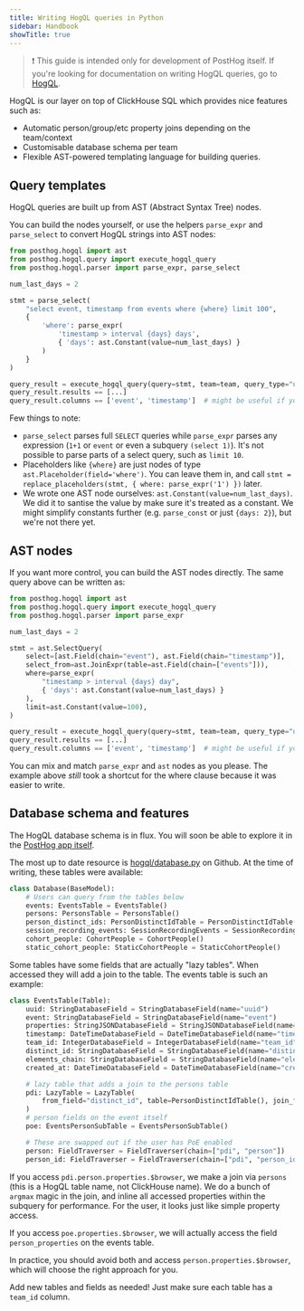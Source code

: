 ```yaml
---
title: Writing HogQL queries in Python
sidebar: Handbook
showTitle: true
---
```


> ❗️ This guide is intended only for development of PostHog itself. 
> If you're looking for documentation on writing HogQL queries, go to [HogQL](/docs/hogql).

HogQL is our layer on top of ClickHouse SQL which provides nice features such as:

- Automatic person/group/etc property joins depending on the team/context
- Customisable database schema per team
- Flexible AST-powered templating language for building queries.

## Query templates

HogQL queries are built up from AST (Abstract Syntax Tree) nodes. 

You can build the nodes yourself, or use the helpers `parse_expr` and `parse_select` to convert HogQL strings into AST nodes:

```py
from posthog.hogql import ast
from posthog.hogql.query import execute_hogql_query
from posthog.hogql.parser import parse_expr, parse_select

num_last_days = 2

stmt = parse_select(
    "select event, timestamp from events where {where} limit 100", 
    { 
        'where': parse_expr(
            'timestamp > interval {days} days', 
            { 'days': ast.Constant(value=num_last_days) }
        ) 
    }
)

query_result = execute_hogql_query(query=stmt, team=team, query_type="used in logs")
query_result.results == [...]
query_result.columns == ['event', 'timestamp']  # might be useful if you select '*'
```

Few things to note:
- `parse_select` parses full `SELECT` queries while `parse_expr` parses any expression (`1+1` or `event` or even a subquery `(select 1)`). It's not possible to parse parts of a select query, such as `limit 10`.    
- Placeholders like `{where}` are just nodes of type `ast.Placeholder(field='where')`. You can leave them in, and call `stmt = replace_placeholders(stmt, { where: parse_expr('1') })` later.
- We wrote one AST node ourselves: `ast.Constant(value=num_last_days)`. We did it to santise the value by make sure it's treated as a constant. We might simplify constants further (e.g. `parse_const` or just `{days: 2}`), but we're not there yet.

## AST nodes 

If you want more control, you can build the AST nodes directly. The same query above can be written as: 

```py
from posthog.hogql import ast
from posthog.hogql.query import execute_hogql_query
from posthog.hogql.parser import parse_expr

num_last_days = 2

stmt = ast.SelectQuery(
    select=[ast.Field(chain="event"), ast.Field(chain="timestamp")],
    select_from=ast.JoinExpr(table=ast.Field(chain=["events"])),
    where=parse_expr(
        "timestamp > interval {days} day", 
        { 'days': ast.Constant(value=num_last_days) }
    ),
    limit=ast.Constant(value=100),
)

query_result = execute_hogql_query(query=stmt, team=team, query_type="used in logs")
query_result.results == [...]
query_result.columns == ['event', 'timestamp']  # might be useful if you select '*'
```

You can mix and match `parse_expr` and `ast` nodes as you please. The example above _still_ took a shortcut for the where clause because it was easier to write. 


## Database schema and features

The HogQL database schema is in flux. You will soon be able to explore it in the [PostHog app itself](https://github.com/PostHog/posthog/pull/14591).

The most up to date resource is [hogql/database.py](https://github.com/PostHog/posthog/blob/master/posthog/hogql/database.py) on Github. At the time of writing, these tables were available:

```python
class Database(BaseModel):
    # Users can query from the tables below
    events: EventsTable = EventsTable()
    persons: PersonsTable = PersonsTable()
    person_distinct_ids: PersonDistinctIdTable = PersonDistinctIdTable()
    session_recording_events: SessionRecordingEvents = SessionRecordingEvents()
    cohort_people: CohortPeople = CohortPeople()
    static_cohort_people: StaticCohortPeople = StaticCohortPeople()
```

Some tables have some fields that are actually "lazy tables". When accessed they will add a join to the table. The events table is such an example:

```python
class EventsTable(Table):
    uuid: StringDatabaseField = StringDatabaseField(name="uuid")
    event: StringDatabaseField = StringDatabaseField(name="event")
    properties: StringJSONDatabaseField = StringJSONDatabaseField(name="properties")
    timestamp: DateTimeDatabaseField = DateTimeDatabaseField(name="timestamp")
    team_id: IntegerDatabaseField = IntegerDatabaseField(name="team_id")
    distinct_id: StringDatabaseField = StringDatabaseField(name="distinct_id")
    elements_chain: StringDatabaseField = StringDatabaseField(name="elements_chain")
    created_at: DateTimeDatabaseField = DateTimeDatabaseField(name="created_at")

    # lazy table that adds a join to the persons table
    pdi: LazyTable = LazyTable(
        from_field="distinct_id", table=PersonDistinctIdTable(), join_function=join_with_max_person_distinct_id_table
    )
    # person fields on the event itself
    poe: EventsPersonSubTable = EventsPersonSubTable()

    # These are swapped out if the user has PoE enabled
    person: FieldTraverser = FieldTraverser(chain=["pdi", "person"])
    person_id: FieldTraverser = FieldTraverser(chain=["pdi", "person_id"])
```

If you access `pdi.person.properties.$browser`, we make a join via `persons` (this is a HogQL table name, not ClickHouse name). We do a bunch of `argmax` magic in the join, and inline all accessed properties within the subquery for performance. For the user, it looks just like simple property access.

If you access `poe.properties.$browser`, we will actually access the field `person_properties` on the events table.

In practice, you should avoid both and access `person.properties.$browser`, which will choose the right approach for you.

Add new tables and fields as needed! Just make sure each table has a `team_id` column.
